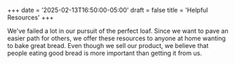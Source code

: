 +++
date = '2025-02-13T16:50:00-05:00'
draft = false
title = 'Helpful Resources'
+++

We've failed a lot in our pursuit of the perfect loaf. Since we want to pave an easier path for others, we offer these resources to anyone at home wanting to bake great bread. Even though we sell our product, we believe that people eating good bread is more important than getting it from us.

